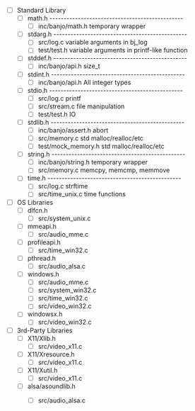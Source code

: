 - [ ] Standard Library
  - [ ] math.h                   -----------------------------------------------
    - [ ] inc/banjo/math.h       temporary wrapper
  - [ ] stdarg.h                 -----------------------------------------------
    - [ ] src/log.c              variable arguments in bj_log
    - [ ] test/test.h            variable arguments in printf-like function
  - [ ] stddef.h                 -----------------------------------------------
    - [ ] inc/banjo/api.h        size_t
  - [ ] stdint.h                 -----------------------------------------------
    - [ ] inc/banjo/api.h        All integer types
  - [ ] stdio.h                  -----------------------------------------------
    - [ ] src/log.c              printf
    - [ ] src/stream.c           file manipulation
    - [ ] test/test.h            IO
  - [ ] stdlib.h                 -----------------------------------------------
    - [ ] inc/banjo/assert.h     abort
    - [ ] src/memory.c           std malloc/realloc/etc
    - [ ] test/mock_memory.h     std malloc/realloc/etc
  - [ ] string.h                 -----------------------------------------------
    - [ ] inc/banjo/string.h     temporary wrapper
    - [ ] src/memory.c           memcpy, memcmp, memmove
  - [ ] time.h                   -----------------------------------------------
    - [ ] src/log.c              strftime
    - [ ] src/time_unix.c        time functions

- [ ] OS Libraries
  - [ ] dlfcn.h 
    - [ ] src/system_unix.c
  - [ ] mmeapi.h
    - [ ] src/audio_mme.c
  - [ ] profileapi.h
    - [ ] src/time_win32.c
  - [ ] pthread.h
    - [ ] src/audio_alsa.c
  - [ ] windows.h
    - [ ] src/audio_mme.c
    - [ ] src/system_win32.c
    - [ ] src/time_win32.c
    - [ ] src/video_win32.c
  - [ ] windowsx.h
    - [ ] src/video_win32.c

- [ ] 3rd-Party Libraries
  - [ ] X11/Xlib.h
    - [ ] src/video_x11.c
  - [ ] X11/Xresource.h
    - [ ] src/video_x11.c
  - [ ] X11/Xutil.h
    - [ ] src/video_x11.c
  - [ ] alsa/asoundlib.h
    - [ ] src/audio_alsa.c

